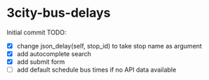 # 3city-bus-delays
Initial commit
TODO: 
- [x] change json_delay(self, stop_id) to take stop name as argument
- [x] add autocomplete search
- [x] add submit form
- [ ] add default schedule bus times if no API data available
